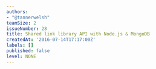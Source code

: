 ```yaml
---
authors:
- "@tannerwelsh"
teamSize: 2
issueNumber: 28
title: Shared link library API with Node.js & MongoDB
createdAt: '2016-07-14T17:17:00Z'
labels: []
published: false
level: NONE
---
```

